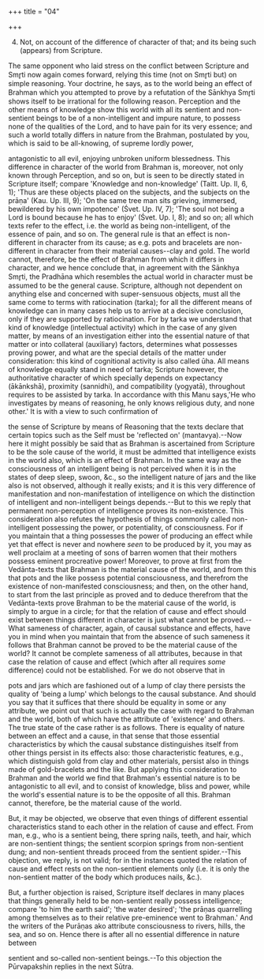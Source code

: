 +++
title = "04"

+++


4. Not, on account of the difference of character of that; and its being such (appears) from Scripture.

The same opponent who laid stress on the conflict between Scripture and Smr̥ti now again comes forward, relying this time (not on Smr̥ti but) on simple reasoning. Your doctrine, he says, as to the world being an effect of Brahman which you attempted to prove by a refutation of the Sānkhya Smr̥ti shows itself to be irrational for the following reason. Perception and the other means of knowledge show this world with all its sentient and non-sentient beings to be of a non-intelligent and impure nature, to possess none of the qualities of the Lord, and to have pain for its very essence; and such a world totally differs in nature from the Brahman, postulated by you, which is said to be all-knowing, of supreme lordly power,

antagonistic to all evil, enjoying unbroken uniform blessedness. This difference in character of the world from Brahman is, moreover, not only known through Perception, and so on, but is seen to be directly stated in Scripture itself; compare 'Knowledge and non-knowledge' (Taitt. Up. II, 6, 1); 'Thus are these objects placed on the subjects, and the subjects on the prāṇa' (Kau. Up. III, 9); 'On the same tree man sits grieving, immersed, bewildered by his own impotence' (Śvet. Up. IV, 7); 'The soul not being a Lord is bound because he has to enjoy' (Śvet. Up. I, 8); and so on; all which texts refer to the effect, i.e. the world as being non-intelligent, of the essence of pain, and so on. The general rule is that an effect is non-different in character from its cause; as e.g. pots and bracelets are non-different in character from their material causes--clay and gold. The world cannot, therefore, be the effect of Brahman from which it differs in character, and we hence conclude that, in agreement with the Sānkhya Smr̥ti, the Pradhāna which resembles the actual world in character must be assumed to be the general cause. Scripture, although not dependent on anything else and concerned with super-sensuous objects, must all the same come to terms with ratiocination (tarka); for all the different means of knowledge can in many cases help us to arrive at a decisive conclusion, only if they are supported by ratiocination. For by tarka we understand that kind of knowledge (intellectual activity) which in the case of any given matter, by means of an investigation either into the essential nature of that matter or into collateral (auxiliary) factors, determines what possesses proving power, and what are the special details of the matter under consideration: this kind of cognitional activity is also called ūha. All means of knowledge equally stand in need of tarka; Scripture however, the authoritative character of which specially depends on expectancy (ākānkshā), proximity (sannidhi), and compatibility (yogyatā), throughout requires to be assisted by tarka. In accordance with this Manu says,'He who investigates by means of reasoning, he only knows religious duty, and none other.' It is with a view to such confirmation of

the sense of Scripture by means of Reasoning that the texts declare that certain topics such as the Self must be 'reflected on' (mantavya).--Now here it might possibly be said that as Brahman is ascertained from Scripture to be the sole cause of the world, it must be admitted that intelligence exists in the world also, which is an effect of Brahman. In the same way as the consciousness of an intelligent being is not perceived when it is in the states of deep sleep, swoon, &c., so the intelligent nature of jars and the like also is not observed, although it really exists; and it is this very difference of manifestation and non-manifestation of intelligence on which the distinction of intelligent and non-intelligent beings depends.--But to this we reply that permanent non-perception of intelligence proves its non-existence. This consideration also refutes the hypothesis of things commonly called non-intelligent possessing the power, or potentiality, of consciousness. For if you maintain that a thing possesses the power of producing an effect while yet that effect is never and nowhere _seen_ to be produced by it, you may as well proclaim at a meeting of sons of barren women that their mothers possess eminent procreative power! Moreover, to prove at first from the Vedānta-texts that Brahman is the material cause of the world, and from this that pots and the like possess potential consciousness, and therefrom the existence of non-manifested consciousness; and then, on the other hand, to start from the last principle as proved and to deduce therefrom that the Vedānta-texts prove Brahman to be the material cause of the world, is simply to argue in a circle; for that the relation of cause and effect should exist between things different in character is just what cannot be proved.--What sameness of character, again, of causal substance and effects, have you in mind when you maintain that from the absence of such sameness it follows that Brahman cannot be proved to be the material cause of the world? It cannot be complete sameness of all attributes, because in that case the relation of cause and effect (which after all requires _some_ difference) could not be established. For we do not observe that in

pots and jars which are fashioned out of a lump of clay there persists the quality of 'being a lump' which belongs to the causal substance. And should you say that it suffices that there should be equality in some or any attribute, we point out that such is actually the case with regard to Brahman and the world, both of which have the attribute of 'existence' and others. The true state of the case rather is as follows. There is equality of nature between an effect and a cause, in that sense that those essential characteristics by which the causal substance distinguishes itself from other things persist in its effects also: those characteristic features, e.g., which distinguish gold from clay and other materials, persist also in things made of gold-bracelets and the like. But applying this consideration to Brahman and the world we find that Brahman's essential nature is to be antagonistic to all evil, and to consist of knowledge, bliss and power, while the world's essential nature is to be the opposite of all this. Brahman cannot, therefore, be the material cause of the world.

But, it may be objected, we observe that even things of different essential characteristics stand to each other in the relation of cause and effect. From man, e.g., who is a sentient being, there spring nails, teeth, and hair, which are non-sentient things; the sentient scorpion springs from non-sentient dung; and non-sentient threads proceed from the sentient spider.--This objection, we reply, is not valid; for in the instances quoted the relation of cause and effect rests on the non-sentient elements only (i.e. it is only the non-sentient matter of the body which produces nails, &c.).

But, a further objection is raised, Scripture itself declares in many places that things generally held to be non-sentient really possess intelligence; compare 'to him the earth said'; 'the water desired'; 'the prāṇas quarrelling among themselves as to their relative pre-eminence went to Brahman.' And the writers of the Purāṇas ako attribute consciousness to rivers, hills, the sea, and so on. Hence there is after all no essential difference in nature between

sentient and so-called non-sentient beings.--To this objection the Pūrvapakshin replies in the next Sūtra.


